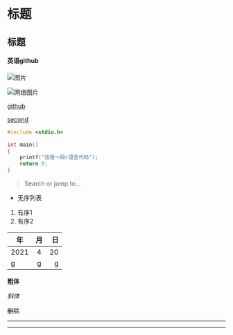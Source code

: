 # 标题

## 标题
#### 英语github

![图片](./tqzz.jpg)

![网络图片]()

[github](https://github.com/)

[second](./second.md)




```c
#include <stdio.h>

int main()
{
    printf("这是一段c语言代码");
    return 0;
}
```
>Search or jump to...

- 无序列表
1. 有序1
2. 有序2

年|月|日
---|:--:|---:
2021|4|20
g|g|g


**粗体**

*斜体*

~~删除~~

-----
*****
